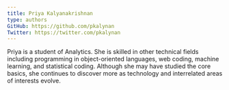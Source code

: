```yaml
---
title: Priya Kalyanakrishnan
type: authors
GitHub: https://github.com/pkalynan
Twitter: https://twitter.com/pkalynan
---
```

Priya is a student of Analytics. She is skilled in other technical fields including programming in object-oriented languages, web coding, machine learning, and statistical coding. Although she may have studied the core basics, she continues to discover more as technology and interrelated areas of interests evolve.


